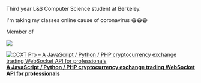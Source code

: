 Third year L&S Computer Science student at Berkeley. 

I'm taking my classes online cause of coronavirus 😷😷😷

Member of   

<a href="https://github.com/ccxt/ccxt">
    <img src="https://github-readme-stats.vercel.app/api/pin/?username=jaywcjlove&repo=vim-web" />
</a>

[![CCXT Pro – A JavaScript / Python / PHP cryptocurrency exchange trading WebSocket API for professionals](https://user-images.githubusercontent.com/1294454/83935830-0061e400-a7c6-11ea-8215-92983a611531.png)](https://ccxt.pro) **[A JavaScript / Python / PHP cryptocurrency exchange trading WebSocket API for professionals](https://ccxt.pro)**
